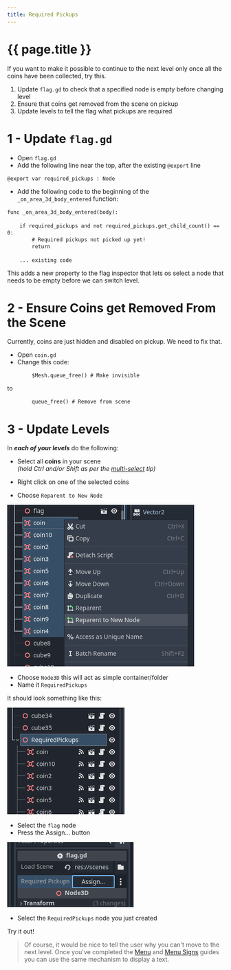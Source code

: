 ```yaml
---
title: Required Pickups
---
```

# {{ page.title }}

If you want to make it possible to continue to the next level only once all the coins have been collected, try this.

1. Update `flag.gd` to check that a specified node is empty before changing level
1. Ensure that coins get removed from the scene on pickup
1. Update levels to tell the flag what pickups are required

# 1 - Update `flag.gd`

* Open `flag.gd`
* Add the following line near the top, after the existing `@export` line

```gdscript
@export var required_pickups : Node
```

* Add the following code to the beginning of the ```_on_area_3d_body_entered``` function:

```gdscript
func _on_area_3d_body_entered(body):

	if required_pickups and not required_pickups.get_child_count() == 0:
		# Required pickups not picked up yet!
		return
    
    ... existing code
```

This adds a new property to the flag inspector that lets os select a node that needs to be empty before we can switch level.

# 2 - Ensure Coins get Removed From the Scene

Currently, coins are just hidden and disabled on pickup. We need to fix that.

* Open `coin.gd`
* Change this code:

```gdscript
		$Mesh.queue_free() # Make invisible
```
to 
```gdscript
		queue_free() # Remove from scene
```

# 3 - Update Levels

In ***each of your levels*** do the following:

* Select all **coins** in your scene  
_(hold Ctrl and/or Shift as per the [multi-select](multi_select.md) tip)_

* Right click on one of the selected coins
* Choose `Reparent to New Node`

![Reparent to New Node](res/required_pickups/reparent.png)

* Choose `Node3D` this will act as simple container/folder
* Name it `RequiredPickups`

It should look something like this:

![Step 1](res/required_pickups/step1.png)

* Select the `flag` node
* Press the Assign... button

![Assign button](res/required_pickups/assign.png)

* Select the `RequiredPickups` node you just created

Try it out!

> Of course, it would be nice to tell the user why you can't move to the next level. Once you've completed the [Menu](menus.md) and [Menu Signs](menu_signs.md) guides you can use the same mechanism to display a text.
